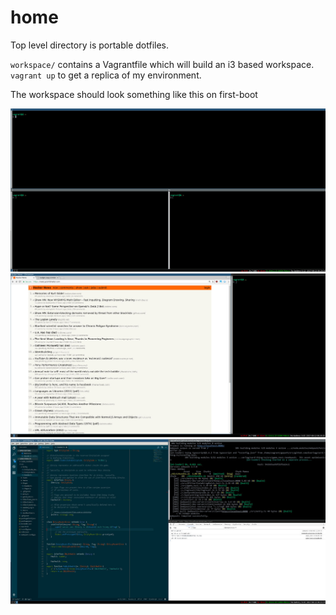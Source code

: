 # home

Top level directory is portable dotfiles.

`workspace/` contains a Vagrantfile which will build an i3
based workspace. `vagrant up` to get a replica of my environment.

The workspace should look something like this on first-boot

![Workspace 1](images/ws1.jpg)
![Workspace 2](images/ws2.jpg)
![Workspace 3](images/ws3.jpg)